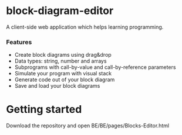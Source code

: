 # block-diagram-editor
A client-side web application which helps learning programming.

<h3>Features</h3>
<ul>
  <li>Create block diagrams using drag&drop</li>
  <li>Data types: string, number and arrays</li>
  <li>Subprograms with call-by-value and call-by-reference parameters</li>
  <li>Simulate your program with visual stack</li>
  <li>Generate code out of your block diagram</li>
  <li>Save and load your block diagrams</li>
</ul>

# Getting started
Download the repository and open BE/BE/pages/Blocks-Editor.html
